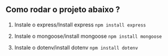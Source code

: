 ## Como rodar o projeto abaixo ?

#### 

1. Instale o express/Install express
    `npm install express`

2. Instale o mongoose/install mongoose
    `npm install mongoose`

3. Instale o dotenv/install dotenv
    `npm install dotenv`

